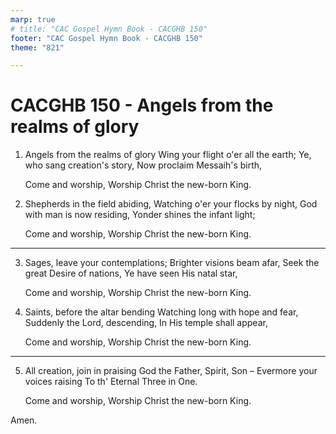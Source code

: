 ```yaml
---
marp: true
# title: "CAC Gospel Hymn Book - CACGHB 150"
footer: "CAC Gospel Hymn Book - CACGHB 150"
theme: "821"

---
```


<style>
    :root {
        font-size: 1.9em;
    }

    section {
        display: flex;
        flex-direction: column;
        justify-content: space-evenly;
    }
    section ol {
        display: grid;
        grid-template-columns: 1fr 1fr;
    }
    section h1 {
        grid-column: span 2
    }

</style>

# CACGHB 150 - Angels from the realms of glory

1. Angels from the realms of glory
    Wing your flight o'er all the earth;
    Ye, who sang creation's story,
    Now proclaim Messaih's birth,
	
	
    Come and worship,
    Worship Christ the new-born King.

2. Shepherds in the field abiding,
    Watching o'er your flocks by night,
    God with man is now residing,
    Yonder shines the infant light;

    Come and worship,
    Worship Christ the new-born King.


---

3. Sages, leave your contemplations;
    Brighter visions beam afar,
    Seek the great Desire of nations,
    Ye have seen His natal star,

    Come and worship,
    Worship Christ the new-born King.

4. Saints, before the altar bending
    Watching long with hope and fear,
    Suddenly the Lord, descending,
    In His temple shall appear,

    Come and worship,
    Worship Christ the new-born King.

---

5. All creation, join in praising
    God the Father, Spirit, Son –
    Evermore your voices raising
    To th' Eternal Three in One.


    Come and worship,
    Worship Christ the new-born King.


Amen.
